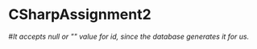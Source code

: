 ﻿# CSharpAssignment2
#*It accepts null or "" value for id, since the database generates it for us.*
